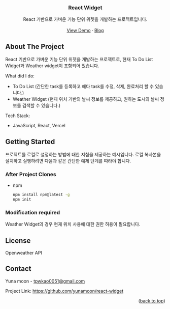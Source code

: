

<div align="center">
  <h3 align="center">React Widget</h3>

  <p align="center">
    React 기반으로 가벼운 기능 단위 위젯을 개발하는 프로젝트입니다.
    <br />
    <br />
    <a href="https://react-widget-lemon.vercel.app">View Demo</a>
    ·
    <a href="/">Blog</a>
  </p>
</div>


<!-- ABOUT THE PROJECT -->
## About The Project

React 기반으로 가벼운 기능 단위 위젯을 개발하는 프로젝트로, 현재 To Do List Widget과 Weather widget이 포함되어 있습니다.

What did I do:
* To Do List (간단한 task를 등록하고 해다 task를 수정, 삭제, 완료처리 할 수 있습니다.)
* Weather Widget (현재 위치 기반의 날씨 정보를 제공하고, 원하는 도시의 날씨 정보를 검색할 수 있습니다.)

Tech Stack:
* JavaScript, React, Vercel


<!-- GETTING STARTED -->
## Getting Started

프로젝트를 로컬로 설정하는 방법에 대한 지침을 제공하는 예시입니다. 로컬 복사본을 설치하고 실행하려면 다음과 같은 간단한 예제 단계를 따라야 합니다.

### After Project Clones

* npm
  ```sh
  npm install npm@latest -g
  npm init
  ```

### Modification required

Weather Widget의 경우 현재 위치 사용에 대한 권한 허용이 필요합니다.


<!-- LICENSE -->
## License

Openweather API


<!-- CONTACT -->
## Contact

Yuna moon - tpwkao0051@gmail.com

Project Link: https://github.com/yunamoon/react-widget

<p align="right">(<a href="#readme-top">back to top</a>)</p>



